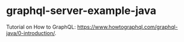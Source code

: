 # graphql-server-example-java

Tutorial on How to GraphQL: https://www.howtographql.com/graphql-java/0-introduction/.
